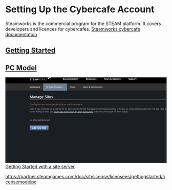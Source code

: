# Setting Up the Cybercafe Account 
Steamworks is the commercial program for the STEAM platform.  It covers developers and licences for cybercafes.
[Steamworks cybercafe documentation](https://partner.steamgames.com/doc/sitelicense)  
## [Getting Started](https://partner.steamgames.com/doc/sitelicense/licensees/gettingstarted)
## [PC Model](https://partner.steamgames.com/doc/sitelicense/licensees/gettingstarted/licensemodelpc)
![Adding Sites](AddingSite.png)
[Getting Started with a site server](https://partner.steamgames.com/doc/sitelicense/licensees/gettingstarted/licensemodelpc)

https://partner.steamgames.com/doc/sitelicense/licensees/gettingstarted/licensemodelpc
